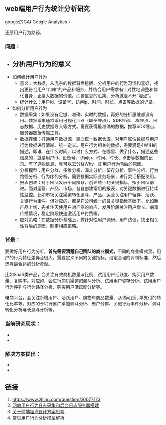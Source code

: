 ## web端用户行为统计分析研究

google的GA( Google Analytics )

还原用户行为路径。

### 问题：

- 分析用户行为的意义 
  - 
- 如何统计用户行为 
  - 意义：大数据，从庞杂的数据背后挖掘、分析用户的行为习惯和喜好，找出更符合用户“口味”的产品和服务，并结合用户需求有针对性地调整和优化自身，正是大数据的价值。而这信息的汇集、分析就绕不开“埋点”。  
  - 统计什么：用户id、设备号、访问ip、时间、时长、点击等数据的记录。 
- 如何分析用户行为 
  - 数据采集：如果没有足够、准确、实时的数据，再好的分析思维都没有用。数据采集通常采用可视化埋点（即全埋点）、SDK埋点、JS埋点、日志数据、历史数据导入等方式。需要获得最准确的数据，推荐SDK埋点、服务器数据传输工具。
  - 数据存储：打通用户数据源，建立统一数据仓库。对用户属性数据与用户行为数据进行清晰、统一定义。用户行为相关的数据，需要满足4W1H的描述，即谁、在什么时间、以过什么方式、在哪里、做了什么，描述这些信息的，就是用户id、设备号、访问ip、时间、时长、点击等数据的记录。有了这些信息，就可以去分析Why，即用户行为背后的原因。
  - 分析模型：用户分群、多维分析、漏斗分析、留存分析、事件分析、行为路径分析、行为序列分析。需要根据实际业务场景，进行灵活搭配使用。
  - 报表创建：对于团队发展不同阶段，创建统一的关键指标，指引团队前进。而对运营、产品、市场，各自创建常用的报表，对关键数据进行持续性监控。比如市场关注渠道转化漏斗，产品、运营关注用户留存、活跃、关键行为事件。但对应的，都是在公司统一的最关键指标基础下。比如新产品上线，先关注天使用户对产品的响应，发展阶段关注用户增长、病毒传播情况，稳定阶段快速激活用户付费等。
  - 应对策略：在数据分析基础上，做针对性用户调研、用户访谈，找出相关性背后的原因，制定相应策略。

### 背景：

要做好用户行为分析，**首先需要清楚自己团队的商业模式**，不同的商业模式里，用户的行为特征差异会很大，需要定义不同的关键指标，设定合理的评判标准，然后选择最合适的分析模型。

比如SaaS类产品，会关注有效商机数量与比例、试用用户活跃度、购买用户数量、复购率。对应的，会进行商机渠道的漏斗分析、试用用户留存分析、试用用户行为序列与行为路径分析、购买用户活跃度分析等。

 电商平台，会关注新增用户、活跃用户、购物车商品数量、从访问到订单支付的转化比率等。对应的会进行推广渠道漏斗分析、用户分群、关键行为事件分析、漏斗转化分析与长漏斗分析等。 

### 当前研究现状：

- 

- 

### 解决方案提出：

- 
- 

## 链接

1. https://www.zhihu.com/question/30077173 
2. [网站用户行为日志采集和后台日志服务器搭建](https://blog.csdn.net/weixin_37490221/article/details/80894827) 
3. [关于前端埋点统计方案思考](https://cloud.tencent.com/developer/article/1550077) 
4. [常见用户行为分析模型解析](http://www.woshipm.com/data-analysis/697156.html) 